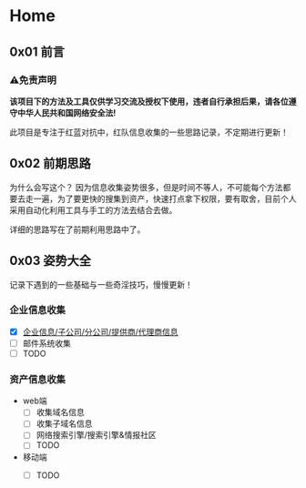 # Home

## 0x01 前言

### ⚠️免责声明

**该项目下的方法及工具仅供学习交流及授权下使用，违者自行承担后果，请各位遵守中华人民共和国网络安全法!**

此项目是专注于红蓝对抗中，红队信息收集的一些思路记录，不定期进行更新！

## 0x02 前期思路

为什么会写这个？
因为信息收集姿势很多，但是时间不等人，不可能每个方法都要去走一遍，为了要更快的搜集到资产，快速打点拿下权限，要有取舍，目前个人采用自动化利用工具与手工的方法去结合去做。

详细的思路写在了前期利用思路中了。

## 0x03 姿势大全

记录下遇到的一些基础与一些奇淫技巧，慢慢更新！

### 企业信息收集

- [x] [企业信息/子公司/分公司/提供商/代理商信息](企业信息收集/README.md)
- [ ] 邮件系统收集
- [ ] TODO

### 资产信息收集

- web端
  - [ ] 收集域名信息
  - [ ] 收集子域名信息
  - [ ] 网络搜索引擎/搜索引擎&情报社区
  - [ ] TODO
- 移动端
  - [ ] TODO



